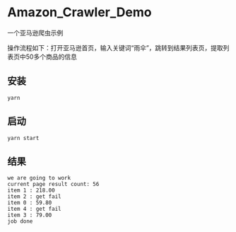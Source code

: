 # Amazon_Crawler_Demo

一个亚马逊爬虫示例

操作流程如下：打开亚马逊首页，输入关键词“雨伞”，跳转到结果列表页，提取列表页中50多个商品的信息



## 安装

```
yarn
```



## 启动

```
yarn start
```



## 结果

```
we are going to work
current page result count: 56
item 1 : 218.00
item 2 : get fail
item 0 : 59.80
item 4 : get fail
item 3 : 79.00
job done
```

